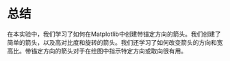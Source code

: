 # 总结

在本实验中，我们学习了如何在Matplotlib中创建带锚定方向的箭头。我们创建了简单的箭头，以及高对比度和旋转的箭头。我们还学习了如何改变箭头的方向和宽高比。带锚定方向的箭头对于在绘图中指示特定方向或取向很有用。
